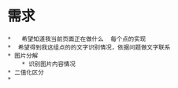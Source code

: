 
# 需求
    *   希望知道我当前页面正在做什么  每个点的实现
    *  希望得到我这组点的的文字识别情况，依据问题做文字联系
    * 图片分解
        * 识别图片内容情况
    * 二值化区分
    * 
